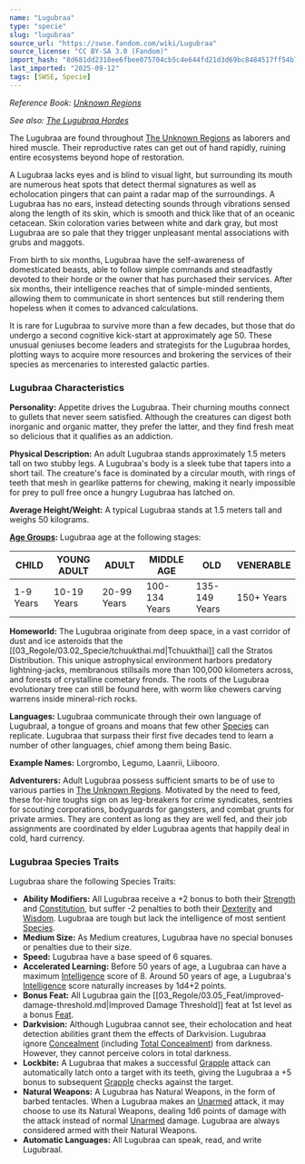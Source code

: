 ```yaml
---
name: "Lugubraa"
type: "specie"
slug: "lugubraa"
source_url: "https://swse.fandom.com/wiki/Lugubraa"
source_license: "CC BY-SA 3.0 (Fandom)"
import_hash: "8d681dd2318ee6fbee075704cb5c4e644fd21d3d69bc8484517ff54b7bfc7c0d"
last_imported: "2025-09-12"
tags: [SWSE, Specie]
---
```

*Reference Book: [Unknown Regions](https://swse.fandom.com/wiki/Star_Wars_Saga_Edition_Unknown_Regions)*

*See also: [The Lugubraa Hordes](https://swse.fandom.com/wiki/The_Lugubraa_Hordes)*

The Lugubraa are found throughout [The Unknown Regions](https://swse.fandom.com/wiki/The_Unknown_Regions) as laborers and hired muscle. Their reproductive rates can get out of hand rapidly, ruining entire ecosystems beyond hope of restoration.

A Lugubraa lacks eyes and is blind to visual light, but surrounding its mouth are numerous heat spots that detect thermal signatures as well as echolocation pingers that can paint a radar map of the surroundings. A Lugubraa has no ears, instead detecting sounds through vibrations sensed along the length of its skin, which is smooth and thick like that of an oceanic cetacean. Skin coloration varies between white and dark gray, but most Lugubraa are so pale that they trigger unpleasant mental associations with grubs and maggots.

From birth to six months, Lugubraa have the self-awareness of domesticated beasts, able to follow simple commands and steadfastly devoted to their horde or the owner that has purchased their services. After six months, their intelligence reaches that of simple-minded sentients, allowing them to communicate in short sentences but still rendering them hopeless when it comes to advanced calculations.

It is rare for Lugubraa to survive more than a few decades, but those that do undergo a second cognitive kick-start at approximately age 50. These unusual geniuses become leaders and strategists for the Lugubraa hordes, plotting ways to acquire more resources and brokering the services of their species as mercenaries to interested galactic parties. 

### Lugubraa Characteristics
**Personality:** Appetite drives the Lugubraa. Their churning mouths connect to gullets that never seem satisfied. Although the creatures can digest both inorganic and organic matter, they prefer the latter, and they find fresh meat so delicious that it qualifies as an addiction.

**Physical Description:** An adult Lugubraa stands approximately 1.5 meters tall on two stubby legs. A Lugubraa's body is a sleek tube that tapers into a short tail. The creature's face is dominated by a circular mouth, with rings of teeth that mesh in gearlike patterns for chewing, making it nearly impossible for prey to pull free once a hungry Lugubraa has latched on.

**Average Height/Weight:** A typical Lugubraa stands at 1.5 meters tall and weighs 50 kilograms.

**[Age Groups](https://swse.fandom.com/wiki/Age_Groups):** Lugubraa age at the following stages:

| CHILD | YOUNG ADULT | ADULT | MIDDLE AGE | OLD | VENERABLE |
| --- | --- | --- | --- | --- | --- |
| 1-9 Years | 10-19 Years | 20-99 Years | 100-134 Years | 135-149 Years | 150+ Years |

**Homeworld:** The Lugubraa originate from deep space, in a vast corridor of dust and ice asteroids that the [[03_Regole/03.02_Specie/tchuukthai.md|Tchuukthai]] call the Stratos Distribution. This unique astrophysical environment harbors predatory lightning-jacks, membranous stillsails more than 100,000 kilometers across, and forests of crystalline cometary fronds. The roots of the Lugubraa evolutionary tree can still be found here, with worm like chewers carving warrens inside mineral-rich rocks.

**Languages:** Lugubraa communicate through their own language of Lugubraal, a tongue of groans and moans that few other [Species](https://swse.fandom.com/wiki/Species) can replicate. Lugubraa that surpass their first five decades tend to learn a number of other languages, chief among them being Basic.

**Example Names:** Lorgrombo, Legumo, Laanrii, Liibooro. 

**Adventurers:** Adult Lugubraa possess sufficient smarts to be of use to various parties in [The Unknown Regions](https://swse.fandom.com/wiki/The_Unknown_Regions). Motivated by the need to feed, these for-hire toughs sign on as leg-breakers for crime syndicates, sentries for scouting corporations, bodyguards for gangsters, and combat grunts for private armies. They are content as long as they are well fed, and their job assignments are coordinated by elder Lugubraa agents that happily deal in cold, hard currency. 

### Lugubraa Species Traits
Lugubraa share the following Species Traits:
- **Ability Modifiers:** All Lugubraa receive a +2 bonus to both their [Strength](https://swse.fandom.com/wiki/Strength) and [Constitution](https://swse.fandom.com/wiki/Constitution), but suffer -2 penalties to both their [Dexterity](https://swse.fandom.com/wiki/Dexterity) and [Wisdom](https://swse.fandom.com/wiki/Wisdom).  Lugubraa are tough but lack the intelligence of most sentient [Species](https://swse.fandom.com/wiki/Species).
- **Medium Size:** As Medium creatures, Lugubraa have no special bonuses or penalties due to their size.
- **Speed:** Lugubraa have a base speed of 6 squares.
- **Accelerated Learning:** Before 50 years of age, a Lugubraa can have a maximum [Intelligence](https://swse.fandom.com/wiki/Intelligence) score of 8. Around 50 years of age, a Lugubraa's [Intelligence](https://swse.fandom.com/wiki/Intelligence) score naturally increases by 1d4+2 points.
- **Bonus Feat:** All Lugubraa gain the [[03_Regole/03.05_Feat/improved-damage-threshold.md|Improved Damage Threshold]] feat at 1st level as a bonus [Feat](https://swse.fandom.com/wiki/Feat).
- **Darkvision:** Although Lugubraa cannot see, their echolocation and heat detection abilities grant them the effects of Darkvision. Lugubraa ignore [Concealment](https://swse.fandom.com/wiki/Concealment) (including [Total Concealment](https://swse.fandom.com/wiki/Total_Concealment)) from darkness. However, they cannot perceive colors in total darkness.
- **Lockbite:** A Lugubraa that makes a successful [Grapple](https://swse.fandom.com/wiki/Grapple) attack can automatically latch onto a target with its teeth, giving the Lugubraa a +5 bonus to subsequent [Grapple](https://swse.fandom.com/wiki/Grapple) checks against the target.
- **Natural Weapons:** A Lugubraa has Natural Weapons, in the form of barbed tentacles. When a Lugubraa makes an [Unarmed](https://swse.fandom.com/wiki/Unarmed) attack, it may choose to use its Natural Weapons, dealing 1d6 points of damage with the attack instead of normal [Unarmed](https://swse.fandom.com/wiki/Unarmed) damage. Lugubraa are always considered armed with their Natural Weapons.
- **Automatic Languages:** All Lugubraa can speak, read, and write Lugubraal.